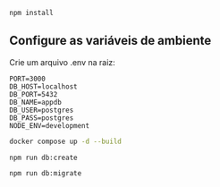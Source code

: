 ```bash
npm install
```

## Configure as variáveis de ambiente
Crie um arquivo .env na raiz:
```env
PORT=3000
DB_HOST=localhost
DB_PORT=5432
DB_NAME=appdb
DB_USER=postgres
DB_PASS=postgres
NODE_ENV=development
```

```bash
docker compose up -d --build
```


```bash
npm run db:create

npm run db:migrate
```